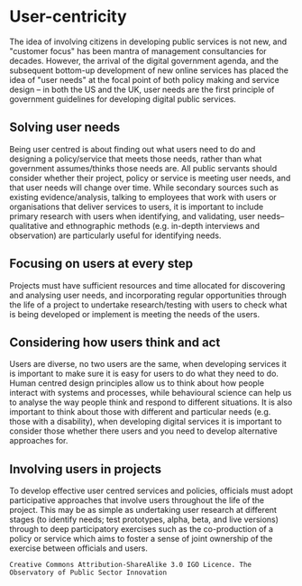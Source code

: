 # User-centricity 

The idea of involving citizens in developing public services is not new, and "customer focus" has been mantra of management consultancies for decades. However, the arrival of the digital government agenda, and the subsequent bottom-up development of new online services has placed the idea of "user needs" at the focal point of both policy making and service design – in both the US and the UK, user needs are the first principle of government guidelines for developing digital public services.

## Solving user needs

Being user centred is about finding out what users need to do and designing a policy/service that meets those needs, rather than what government assumes/thinks those needs are. All public servants should consider whether their project, policy or service is meeting user needs, and that user needs will change over time. While secondary sources such as existing evidence/analysis, talking to employees that work with users or organisations that deliver services to users, it is important to include primary research with users when identifying, and validating, user needs–qualitative and ethnographic methods (e.g. in-depth interviews and observation) are particularly useful for identifying needs.

## Focusing on users at every step

Projects must have sufficient resources and time allocated for discovering and analysing user needs, and incorporating regular opportunities through the life of a project to undertake research/testing with users to check what is being developed or implement is meeting the needs of the users.

## Considering how users think and act

Users are diverse, no two users are the same, when developing services it is important to make sure it is easy for users to do what they need to do. Human centred design principles allow us to think about how people interact with systems and processes, while behavioural science can help us to analyse the way people think and respond to different situations. It is also important to think about those with different and particular needs (e.g. those with a disability), when developing digital services it is important to consider those whether there users and you need to develop alternative approaches for.

## Involving users in projects

To develop effective user centred services and policies, officials must adopt participative approaches that involve users throughout the life of the project. This may be as simple as undertaking user research at different stages (to identify needs; test prototypes, alpha, beta, and live versions) through to deep participatory exercises such as the co-production of a policy or service which aims to foster a sense of joint ownership of the exercise between officials and users.


    Creative Commons Attribution-ShareAlike 3.0 IGO Licence. The Observatory of Public Sector Innovation
